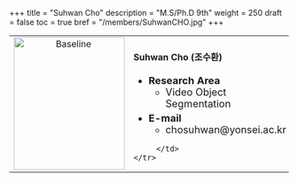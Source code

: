 +++
title = "Suhwan Cho"
description = "M.S/Ph.D 9th"
weight = 250
draft = false
toc = true
bref = "/members/SuhwanCHO.jpg"
+++

<table>
    <tr>
       <td width="280" align="center" valign="top">
          <img alt="Baseline" width="200px" height="240" src="/members/SuhwanCHO.jpg">
       </td>
       <td>
            <h4>Suhwan Cho (조수환)</h4>
            <ul class="member_info">
                <li style="font-size: 18px"><b>Research Area</b>
                    <ul class="interest">
                        <li style="margin-bottom: 5px">Video Object Segmentation</li>
                    </ul>
                </li>
                <li style="font-size: 18px"><b>E-mail</b>
                    <ul>
                        <li style="margin-bottom: 5px">chosuhwan@yonsei.ac.kr</li>
                    </ul>
                </li>
            </ul>
            
         </td>
    </tr>
</table>